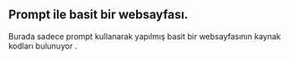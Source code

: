 ## Prompt ile basit bir websayfası.
Burada sadece prompt kullanarak yapılmış basit bir websayfasının kaynak kodları bulunuyor .
